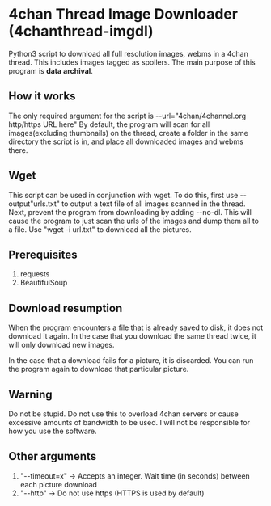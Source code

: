 # 4chan Thread Image Downloader (4chanthread-imgdl)
Python3 script to download all full resolution images, webms in a 4chan thread. This includes images tagged as spoilers.
The main purpose of this program is **data archival**.

## How it works
The only required argument for the script is --url="4chan/4channel.org http/https URL here"
By default, the program will scan for all images(excluding thumbnails) on the thread, create a folder in the same directory the script is in, and place all downloaded images and webms there.

## Wget
This script can be used in conjunction with wget. To do this, first use --output"urls.txt" to output a text file of all images scanned in the thread. Next, prevent the program from downloading by adding --no-dl. This will cause the program to just scan the urls of the images and dump them all to a file. Use "wget -i url.txt" to download all the pictures.

## Prerequisites
1. requests
2. BeautifulSoup

## Download resumption
When the program encounters a file that is already saved to disk, it does not download it again. In the case that you download the same thread twice, it will only download new images.

In the case that a download fails for a picture, it is discarded. You can run the program again to download that particular picture.

## Warning
Do not be stupid. Do not use this to overload 4chan servers or cause excessive amounts of bandwidth to be used. I will not be responsible for how you use the software.

## Other arguments
1. "--timeout=x" -> Accepts an integer. Wait time (in seconds) between each picture download
2. "--http" -> Do not use https (HTTPS is used by default)
